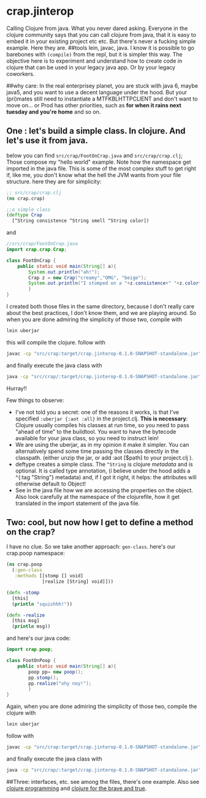 # crap.jinterop

Calling Clojure from java. What you never dared asking.
Everyone in the clojure community says that you can call clojure from java, that it is easy to embed it in your existing project etc etc. But there's never a fucking simple example. Here they are. 
##tools
lein, javac, java. I know it is possible to go barebones with `(compile)` from the repl, but it is simpler this way. The objective here is to experiment and understand how to create code in clojure that can be used in your legacy java app. Or by your legacy coworkers.

##why care:
In the real enterprisey planet, you are stuck with java 6, maybe java5, and you want to use a decent language under the hood. But your (pri)mates still need to instantiate a MTFKBLHTTPCLIENT and don't want to move on... or Prod has other priorities, such as **for when it rains next tuesday and you're home** and so on.


## One : let's build a simple class. In clojure. And let's use it from java.
below you can find `src/crap/FootOnCrap.java` and `src/crap/crap.clj`; Those compose my "hello world" example. Note how the namespace get imported in the java file. This is some of the most complex stuff to get right if, like me, you don't know what the hell the JVM wants from your file structure. 
here they are for simplicity:

```clojure
;; src/crap/crap.clj
(ns crap.crap)

;;a simple class
(deftype Crap
  [^String consistence ^String smell ^String color])

```
and

```java
//src/crap/FootOnCrap.java
import crap.crap.Crap;

class FootOnCrap {
    public static void main(String[] a){
        System.out.println("ah!");
        Crap z = new Crap("creamy","OMG", "beige");
        System.out.println("I stomped on a "+z.consistence+" "+z.color+" crap! it also smells like " + z.smell + "!!");
        }
}

```
I created both those files in the same directory, because I don't really care about the best practices, I don't know them, and we are playing around. So 
when you are done admiring the simplicity of those two, compile with
```bash
lein uberjar
```
this will compile the clojure.
follow with
```bash
javac -cp "src/crap:target/crap.jinterop-0.1.0-SNAPSHOT-standalone.jar"   src/crap/FootOnCrap.java

```
and finally execute the java class with

```bash
java -cp "src/crap/:target/crap.jinterop-0.1.0-SNAPSHOT-standalone.jar"  FootOnCrap
```
Hurray!!

Few things to observe:
- I've not told you a secret: one of the reasons it works, is that I've specified `:uberjar {:aot :all}` in the project.clj. **This is necessary**: Clojure usually compiles his classes at run time, so you need to pass "ahead of time" to the buildtool. You want to have the bytecode available for your java class, so you need to instruct lein!
- We are using the uberjar, as in my opinion it make it simpler. You can alternatively spend some time passing the classes directly in the classpath. (either unzip the jar, or add :aot [$path] to your project.clj  ).
- deftype creates a simple class. The `^String` is clojure *metadata* and is optional. It is called type annotation, (i believe under the hood adds a ^{:tag "String"} metadata) and, if I got it right, it helps: the attributes will otherwise default to Object!  
- See in the java file how we are accessing the properties on the object. Also look carefully at the namespace of the clojurefile, how it get translated in the import statement of the java file.


## Two: cool, but now how I get to define a method on the crap?
I have no clue. So we take another approach: `gen-class`.
here's our crap.poop namespace:
```clojure
(ns crap.poop
  (:gen-class
   :methods [[stomp [] void]
             [realize [String] void]]))

(defn -stomp
  [this]
  (println "squishhh!"))

(defn -realize
  [this msg]
  (println msg))

```
and here's our java code:
```java
import crap.poop;

class FootOnPoop {
    public static void main(String[] a){
        poop pp= new poop();
        pp.stomp();
        pp.realize("ohy noy!");
        }
}

```
Again, when you are done admiring the simplicity of those two, compile the clojure with
```bash
lein uberjar
```
follow with
```bash
javac -cp "src/crap:target/crap.jinterop-0.1.0-SNAPSHOT-standalone.jar"   src/crap/FootOnPoop.java

```
and finally execute the java class with

```bash
java -cp "src/crap/:target/crap.jinterop-0.1.0-SNAPSHOT-standalone.jar"  FootOnPoop
```


##Three: interfaces, etc.
see among the files, there's one example. Also see [clojure programming](http://shop.oreilly.com/product/0636920013754.do) and [clojure for the brave and true](http://braveclojure.com).
